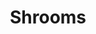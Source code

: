 ---
layout: post
title: "Shrooms"
category: portfolio
tags: illustration
thumbnail: /portfolio/thumbs/shroom.jpg
full: /portfolio/full/shroom.jpg
medium: Digital
orientation: portrait
description: First part of a series of video game powerups. Part one is Mario's favorite vegetable and debatable hallucinogen, the mushroom.
---